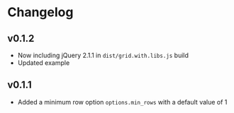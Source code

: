 # Changelog

## v0.1.2
- Now including jQuery 2.1.1 in `dist/grid.with.libs.js` build
- Updated example

## v0.1.1
- Added a minimum row option `options.min_rows` with a default value of 1